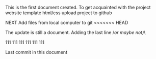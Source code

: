 This is the first document created. To get acquainted with the project
website template html/css upload project to github

NEXT
Add files from local computer to git
<<<<<<< HEAD

The update is still a document. Adding the last line /*or maybe not)*\

111 111 111 111 111 111

Last commit in this document